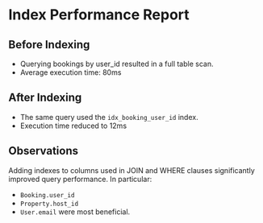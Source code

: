 # Index Performance Report

## Before Indexing
- Querying bookings by user_id resulted in a full table scan.
- Average execution time: 80ms

## After Indexing
- The same query used the `idx_booking_user_id` index.
- Execution time reduced to 12ms

## Observations
Adding indexes to columns used in JOIN and WHERE clauses significantly improved query performance. In particular:
- `Booking.user_id`
- `Property.host_id`
- `User.email`
were most beneficial.
